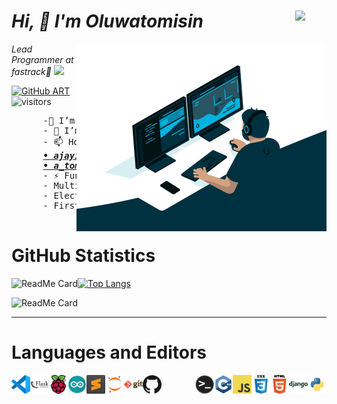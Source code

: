 <h1><i>Hi, 👋 I'm Oluwatomisin</i><img align='right' src="https://media.giphy.com/media/mGcNjsfWAjY5AEZNw6/giphy.gif" width="50"></h1>
<img align='right' src="code.gif" width="400">
<p><em>Lead Programmer at fastrack🔭 </a><img src="https://media0.giphy.com/media/5h0piMX8ku0xj97W0t/giphy.gif?cid=ecf05e47ei4y7irkcmwjqsevx42bh2fakf436zer7ivam3ag&rid=giphy.gif" width="30">
</em></p>

[![GitHub ART ](https://img.shields.io/github/followers/Tomyzon1728?label=follow&style=social)](https://github.com/Tomyzon1728)
![visitors](https://visitor-badge.glitch.me/badge?page_id=page.id)

<p align ='left' >
      <pre>
      -🔭 I’m currently working on myself 
      - 👯 I’m looking to collaborate on any project
      - 📫 How to reach me:
      <b><em><a href="ajayitomisin1728@gmail.com">• ajayitomisin1728@gmail.com</a></em></b>
      <b><em><a href="a_tomisin@yahoo.com">• a_tomisin@yahoo.com</a></em></b>
      - ⚡ Fun fact: I'm a:
      - Multi-level programmer 👨🏽‍💻
      - Electronics/Electrical Engineer 👷 
      - First 7Days of Code winner @DigiTech 📌
      </pre>
</p>


 # GitHub Statistics  
![ReadMe Card](https://github-readme-stats.codestackr.vercel.app/api?username=Tomyzon1728&show_icons=true&theme=radical)[![Top Langs](https://github-readme-stats.vercel.app/api/top-langs/?username=Tomyzon1728&layout=compact&theme=radical)](https://github.com/Tomyzon1728/)


![ReadMe Card](https://github-readme-stats.vercel.app/api/pin/?username=Tomyzon1728&repo=Score_Board&theme=radical)


------
# Languages and Editors
<p align='center'>

<img align="left" alt="Visual Studio Code" width="30px" src="https://raw.githubusercontent.com/github/explore/80688e429a7d4ef2fca1e82350fe8e3517d3494d/topics/visual-studio-code/visual-studio-code.png" />
<img align="right" alt="python" width="30px" src="https://raw.githubusercontent.com/github/explore/80688e429a7d4ef2fca1e82350fe8e3517d3494d/topics/python/python.png" />
<img align="left" alt="flask" width="30px" src="https://raw.githubusercontent.com/github/explore/80688e429a7d4ef2fca1e82350fe8e3517d3494d/topics/flask/flask.png" />
<img align="left" alt="raspberry-pi" width="30px" src="https://raw.githubusercontent.com/github/explore/80688e429a7d4ef2fca1e82350fe8e3517d3494d/topics/raspberry-pi/raspberry-pi.png" />
<img align="left" alt="arduino" width="30px" src="https://raw.githubusercontent.com/github/explore/80688e429a7d4ef2fca1e82350fe8e3517d3494d/topics/arduino/arduino.png" />
<img align="left" alt="sublime-text" width="30px" src="https://raw.githubusercontent.com/github/explore/80688e429a7d4ef2fca1e82350fe8e3517d3494d/topics/sublime-text/sublime-text.png" />

<img align="right" alt="django" width="30px" src="https://raw.githubusercontent.com/github/explore/80688e429a7d4ef2fca1e82350fe8e3517d3494d/topics/django/django.png" />
<img align="right" alt="HTML5" width="30px" src="https://raw.githubusercontent.com/github/explore/80688e429a7d4ef2fca1e82350fe8e3517d3494d/topics/html/html.png" />
<img align="right" alt="CSS3" width="30px" src="https://raw.githubusercontent.com/github/explore/80688e429a7d4ef2fca1e82350fe8e3517d3494d/topics/css/css.png" />
<img align="left" alt="Jupyter Notebook" width="30px" src="https://raw.githubusercontent.com/github/explore/80688e429a7d4ef2fca1e82350fe8e3517d3494d/topics/jupyter-notebook/jupyter-notebook.png" />
<img align="right" alt="JavaScript" width="30px" src="https://raw.githubusercontent.com/github/explore/80688e429a7d4ef2fca1e82350fe8e3517d3494d/topics/javascript/javascript.png" />
<img align="right" alt="Cpp" width="30px" src="https://raw.githubusercontent.com/github/explore/80688e429a7d4ef2fca1e82350fe8e3517d3494d/topics/cpp/cpp.png" />

<img align="left" alt="Git" width="30px" src="https://raw.githubusercontent.com/github/explore/80688e429a7d4ef2fca1e82350fe8e3517d3494d/topics/git/git.png" />
<img align="left" alt="GitHub" width="30px" src="https://raw.githubusercontent.com/github/explore/78df643247d429f6cc873026c0622819ad797942/topics/github/github.png" />
<img align="right" alt="Terminal" width="30px" src="https://raw.githubusercontent.com/github/explore/80688e429a7d4ef2fca1e82350fe8e3517d3494d/topics/terminal/terminal.png" />
</p>




 



